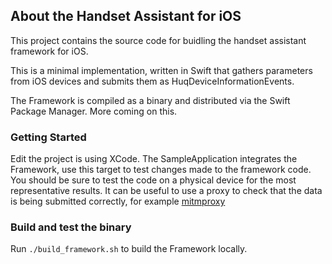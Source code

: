 
## About the Handset Assistant for iOS

This project contains the source code for buidling the handset assistant framework for iOS. 

This is a minimal implementation, written in Swift that gathers parameters from iOS devices and submits them as HuqDeviceInformationEvents.

The Framework is compiled as a binary and distributed via the Swift Package Manager. More coming on this.

### Getting Started

Edit the project is using XCode. The SampleApplication integrates the Framework, use this target to test changes made to the framework code. You should be sure to test the code on a physical device for the most representative results. It can be useful to use a proxy to check that the data is being submitted correctly, for example [mitmproxy](https://mitmproxy.org)

### Build and test the binary
Run `./build_framework.sh` to build the Framework locally.
